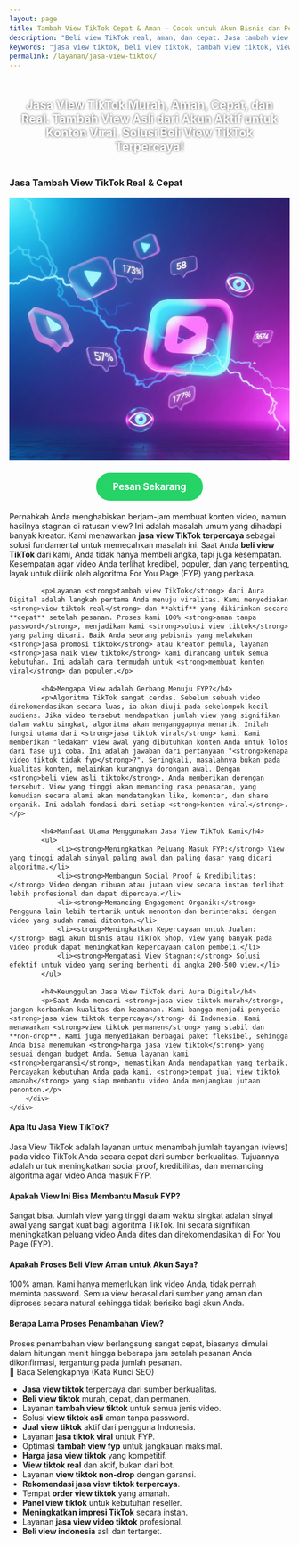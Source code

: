 ```yaml
---
layout: page
title: Tambah View TikTok Cepat & Aman – Cocok untuk Akun Bisnis dan Personal
description: "Beli view TikTok real, aman, dan cepat. Jasa tambah view asli dari akun aktif. Cocok untuk bantu konten viral, naik FYP, dan boost kepercayaan audiens. Solusi terbaik buat konten viral dan trending"
keywords: "jasa view tiktok, beli view tiktok, tambah view tiktok, view tiktok murah, view tiktok asli, view tiktok cepat, view tiktok real, jasa tiktok viral, jasa tiktok murah, beli view aman, jual view tiktok, jasa naik view tiktok, solusi view tiktok, tambah view fyp, jasa fyp tiktok, view tiktok aktif, jasa konten viral, beli view asli tiktok, beli view akun aktif, jasa view tiktok terpercaya, jasa view fyp, beli view indonesia, view tiktok real aktif, jasa fyp murah, jasa view tiktok termurah, tambah view aman, jasa tambah view cepat, jasa promosi tiktok, jasa viral tiktok, jasa view video tiktok"
permalink: /layanan/jasa-view-tiktok/
---
```


<script type="application/ld+json">
{
  "@context": "https://schema.org",
  "@graph": [
    {
      "@type": "WebSite",
      "@id": "https://auradigital.id/#website",
      "url": "https://auradigital.id/",
      "name": "auradigital.id"
    },
    {
      "@type": "WebPage",
      "@id": "https://auradigital.id/layanan/jasa-view-tiktok/#webpage",
      "url": "https://auradigital.id/layanan/jasa-view-tiktok/",
      "name": "Jasa View TikTok | Real, Cepat & Terpercaya untuk FYP",
      "isPartOf": {
        "@id": "https://auradigital.id/#website"
      },
      "breadcrumb": {
        "@id": "https://auradigital.id/layanan/jasa-view-tiktok/#breadcrumb"
      },
      "description": "Butuh jasa view TikTok? Kami adalah solusi untuk membuat video Anda terlihat populer dan viral. Layanan suntik view TikTok terpercaya dari akun real untuk membantu konten masuk FYP."
    },
    {
      "@type": "Service",
      "name": "Jasa View TikTok",
      "serviceType": "Social Media Engagement",
      "provider": {
        "@type": "WebSite",
        "name": "auradigital.id",
        "url": "https://auradigital.id/"
      },
      "areaServed": {
        "@type": "Country",
        "name": "Indonesia"
      },
      "description": "Jasa tambah view TikTok dari akun real dan aktif untuk meningkatkan jangkauan, kredibilitas, dan peluang video masuk FYP. Layanan terpercaya untuk membuat konten Anda menjadi viral."
    },
    {
      "@type": "Product",
      "name": "Paket View TikTok (Real & Aktif)",
      "image": "https://raw.githubusercontent.com/AzkaAtta/azkaatta.github.io/main/image/jasa-view-tiktok.webp",
      "description": "Beli paket view untuk video TikTok. Dikerjakan oleh sumber berkualitas untuk meningkatkan jangkauan, social proof, dan peluang konten direkomendasikan di FYP.",
      "brand": {
        "@type": "Brand",
        "name": "auradigital.id"
      },
      "offers": {
        "@type": "Offer",
        "priceCurrency": "IDR",
        "price": "1000",
        "availability": "https://schema.org/InStock",
        "url": "https://auradigital.id/layanan/jasa-view-tiktok/"
      }
    },
    {
      "@type": "BreadcrumbList",
      "@id": "https://auradigital.id/layanan/jasa-view-tiktok/#breadcrumb",
      "itemListElement": [
        {
          "@type": "ListItem",
          "position": 1,
          "name": "Home",
          "item": "https://auradigital.id/"
        },
        {
          "@type": "ListItem",
          "position": 2,
          "name": "Layanan",
          "item": "https://auradigital.id/layanan/"
        },
        {
          "@type": "ListItem",
          "position": 3,
          "name": "Jasa View TikTok",
          "item": "https://auradigital.id/layanan/jasa-view-tiktok/"
        }
      ]
    },
    {
      "@type": "FAQPage",
      "mainEntity": [
        {
          "@type": "Question",
          "name": "Apa itu Jasa View TikTok?",
          "acceptedAnswer": {
            "@type": "Answer",
            "text": "Jasa View TikTok adalah layanan untuk menambah jumlah tayangan (views) pada video TikTok Anda secara cepat dari sumber yang berkualitas untuk meningkatkan social proof dan memancing algoritma."
          }
        },
        {
          "@type": "Question",
          "name": "Apakah View ini bisa membantu video masuk FYP?",
          "acceptedAnswer": {
            "@type": "Answer",
            "text": "Sangat bisa. Jumlah view yang tinggi dalam waktu singkat adalah sinyal awal yang krusial bagi algoritma TikTok. Ini secara signifikan meningkatkan peluang video Anda dites dan direkomendasikan di For You Page (FYP)."
          }
        },
        {
          "@type": "Question",
          "name": "Apakah prosesnya aman untuk akun saya?",
          "acceptedAnswer": {
            "@type": "Answer",
            "text": "100% aman. Kami hanya memerlukan link video Anda, tidak pernah meminta password. Semua view berasal dari sumber yang aman dan diproses secara natural sehingga tidak berisiko bagi akun Anda."
          }
        }
      ]
    }
  ]
}
</script>

<h2 style="text-align: center; color: #fff; text-shadow: 0 0 4px rgba(0,0,0,0.7); padding: 20px 15px;">
    Jasa View TikTok Murah, Aman, Cepat, dan Real. Tambah View Asli dari Akun Aktif untuk Konten Viral. Solusi Beli View TikTok Terpercaya!
</h2>

<div class="jasa-top-komen-tiktok-container">
    <div class="service-card" id="jasa-view-tiktok-card" onclick="toggleService(this)">
        <h3>Jasa Tambah View TikTok Real & Cepat</h3>
        <img src="https://raw.githubusercontent.com/AzkaAtta/azkaatta.github.io/main/image/jasa-view-tiktok.webp" alt="Jasa View TikTok Terpercaya" style="max-width:100%; height:auto;" loading="lazy">
        <a href="https://wa.me/62895402343693?text=Halo,%20saya%20tertarik%20dengan%20Jasa%20View%20TikTok.%20Bisa%20info%20lebih%20lanjut?" target="_blank" class="whatsapp-button" style="display: block; width: fit-content; margin: 20px auto; padding: 15px 30px; background-color: #25D366; color: white; text-align: center; text-decoration: none; border-radius: 50px; font-size: 1.2em; font-weight: bold; transition: background-color 0.3s ease;">
            Pesan Sekarang
        </a>
        <div class="service-description">
            <p>Pernahkah Anda menghabiskan berjam-jam membuat konten video, namun hasilnya stagnan di ratusan view? Ini adalah masalah umum yang dihadapi banyak kreator. Kami menawarkan <strong>jasa view TikTok terpercaya</strong> sebagai solusi fundamental untuk memecahkan masalah ini. Saat Anda <strong>beli view TikTok</strong> dari kami, Anda tidak hanya membeli angka, tapi juga kesempatan. Kesempatan agar video Anda terlihat kredibel, populer, dan yang terpenting, layak untuk dilirik oleh algoritma For You Page (FYP) yang perkasa.</p>

            <p>Layanan <strong>tambah view TikTok</strong> dari Aura Digital adalah langkah pertama Anda menuju viralitas. Kami menyediakan <strong>view tiktok real</strong> dan **aktif** yang dikirimkan secara **cepat** setelah pesanan. Proses kami 100% <strong>aman tanpa password</strong>, menjadikan kami <strong>solusi view tiktok</strong> yang paling dicari. Baik Anda seorang pebisnis yang melakukan <strong>jasa promosi tiktok</strong> atau kreator pemula, layanan <strong>jasa naik view tiktok</strong> kami dirancang untuk semua kebutuhan. Ini adalah cara termudah untuk <strong>membuat konten viral</strong> dan populer.</p>

            <h4>Mengapa View adalah Gerbang Menuju FYP?</h4>
            <p>Algoritma TikTok sangat cerdas. Sebelum sebuah video direkomendasikan secara luas, ia akan diuji pada sekelompok kecil audiens. Jika video tersebut mendapatkan jumlah view yang signifikan dalam waktu singkat, algoritma akan menganggapnya menarik. Inilah fungsi utama dari <strong>jasa tiktok viral</strong> kami. Kami memberikan "ledakan" view awal yang dibutuhkan konten Anda untuk lolos dari fase uji coba. Ini adalah jawaban dari pertanyaan "<strong>kenapa video tiktok tidak fyp</strong>?". Seringkali, masalahnya bukan pada kualitas konten, melainkan kurangnya dorongan awal. Dengan <strong>beli view asli tiktok</strong>, Anda memberikan dorongan tersebut. View yang tinggi akan memancing rasa penasaran, yang kemudian secara alami akan mendatangkan like, komentar, dan share organik. Ini adalah fondasi dari setiap <strong>konten viral</strong>.</p>

            <h4>Manfaat Utama Menggunakan Jasa View TikTok Kami</h4>
            <ul>
                <li><strong>Meningkatkan Peluang Masuk FYP:</strong> View yang tinggi adalah sinyal paling awal dan paling dasar yang dicari algoritma.</li>
                <li><strong>Membangun Social Proof & Kredibilitas:</strong> Video dengan ribuan atau jutaan view secara instan terlihat lebih profesional dan dapat dipercaya.</li>
                <li><strong>Memancing Engagement Organik:</strong> Pengguna lain lebih tertarik untuk menonton dan berinteraksi dengan video yang sudah ramai ditonton.</li>
                <li><strong>Meningkatkan Kepercayaan untuk Jualan:</strong> Bagi akun bisnis atau TikTok Shop, view yang banyak pada video produk dapat meningkatkan kepercayaan calon pembeli.</li>
                <li><strong>Mengatasi View Stagnan:</strong> Solusi efektif untuk video yang sering berhenti di angka 200-500 view.</li>
            </ul>

            <h4>Keunggulan Jasa View TikTok dari Aura Digital</h4>
            <p>Saat Anda mencari <strong>jasa view tiktok murah</strong>, jangan korbankan kualitas dan keamanan. Kami bangga menjadi penyedia <strong>jasa view tiktok terpercaya</strong> di Indonesia. Kami menawarkan <strong>view tiktok permanen</strong> yang stabil dan **non-drop**. Kami juga menyediakan berbagai paket fleksibel, sehingga Anda bisa menemukan <strong>harga jasa view tiktok</strong> yang sesuai dengan budget Anda. Semua layanan kami <strong>bergaransi</strong>, memastikan Anda mendapatkan yang terbaik. Percayakan kebutuhan Anda pada kami, <strong>tempat jual view tiktok amanah</strong> yang siap membantu video Anda menjangkau jutaan penonton.</p>
        </div>
    </div>
</div>

<style>
  /* Struktur CSS Anda tidak diubah */
</style>

<div class="accordion">
  <div class="accordion-item">
    <div class="accordion-title"><h4>Apa Itu Jasa View TikTok?</h4></div>
    <div class="accordion-content">
      Jasa View TikTok adalah layanan untuk menambah jumlah tayangan (views) pada video TikTok Anda secara cepat dari sumber berkualitas. Tujuannya adalah untuk meningkatkan social proof, kredibilitas, dan memancing algoritma agar video Anda masuk FYP.
    </div>
  </div>

  <div class="accordion-item">
    <div class="accordion-title"><h4>Apakah View Ini Bisa Membantu Masuk FYP?</h4></div>
    <div class="accordion-content">
      Sangat bisa. Jumlah view yang tinggi dalam waktu singkat adalah sinyal awal yang sangat kuat bagi algoritma TikTok. Ini secara signifikan meningkatkan peluang video Anda dites dan direkomendasikan di For You Page (FYP).
    </div>
  </div>

  <div class="accordion-item">
    <div class="accordion-title"><h4>Apakah Proses Beli View Aman untuk Akun Saya?</h4></div>
    <div class="accordion-content">
      100% aman. Kami hanya memerlukan link video Anda, tidak pernah meminta password. Semua view berasal dari sumber yang aman dan diproses secara natural sehingga tidak berisiko bagi akun Anda.
    </div>
  </div>
  
  <div class="accordion-item">
    <div class="accordion-title"><h4>Berapa Lama Proses Penambahan View?</h4></div>
    <div class="accordion-content">
      Proses penambahan view berlangsung sangat cepat, biasanya dimulai dalam hitungan menit hingga beberapa jam setelah pesanan Anda dikonfirmasi, tergantung pada jumlah pesanan.
    </div>
  </div>
</div>

<script>
  // Struktur JS Anda tidak diubah
</script>


<style>
  /* Struktur CSS Anda tidak diubah */
</style>

<div class="toggle-container">
    <div class="toggle-btn" onclick="toggleSeoContent()">📌 Baca Selengkapnya (Kata Kunci SEO)</div>
    <div id="hiddenSeoContent" class="hidden-content">
        <ul>
            <li><strong>Jasa view tiktok</strong> terpercaya dari sumber berkualitas.</li>
            <li><strong>Beli view tiktok</strong> murah, cepat, dan permanen.</li>
            <li>Layanan <strong>tambah view tiktok</strong> untuk semua jenis video.</li>
            <li>Solusi <strong>view tiktok asli</strong> aman tanpa password.</li>
            <li><strong>Jual view tiktok</strong> aktif dari pengguna Indonesia.</li>
            <li>Layanan <strong>jasa tiktok viral</strong> untuk FYP.</li>
            <li>Optimasi <strong>tambah view fyp</strong> untuk jangkauan maksimal.</li>
            <li><strong>Harga jasa view tiktok</strong> yang kompetitif.</li>
            <li><strong>View tiktok real</strong> dan aktif, bukan dari bot.</li>
            <li>Layanan <strong>view tiktok non-drop</strong> dengan garansi.</li>
            <li><strong>Rekomendasi jasa view tiktok terpercaya</strong>.</li>
            <li>Tempat <strong>order view tiktok</strong> yang amanah.</li>
            <li><strong>Panel view tiktok</strong> untuk kebutuhan reseller.</li>
            <li><strong>Meningkatkan impresi TikTok</strong> secara instan.</li>
            <li>Layanan <strong>jasa view video tiktok</strong> profesional.</li>
            <li><strong>Beli view indonesia</strong> asli dan tertarget.</li>
        </ul>
    </div>
</div>

<style>
    /* Struktur CSS Anda tidak diubah */
</style>

<script>
    // Struktur JS Anda tidak diubah
</script>
